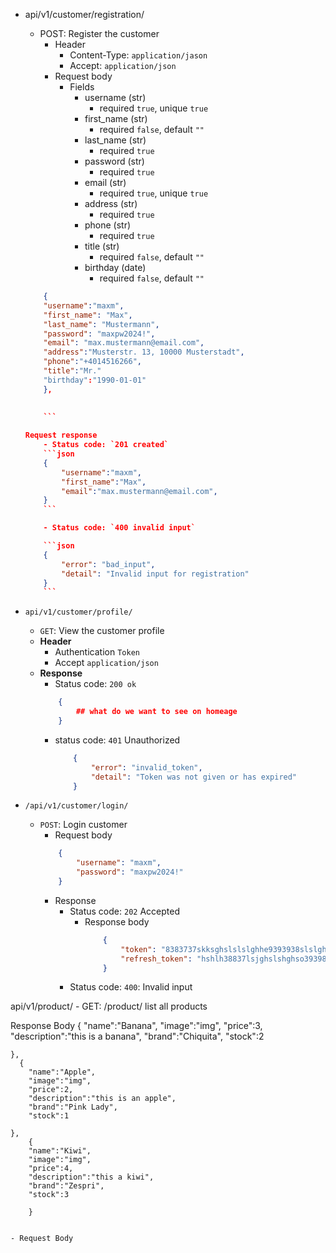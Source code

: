- api/v1/customer/registration/
    - POST: Register the customer
        - Header
            - Content-Type: `application/jason`
            - Accept: `application/json`
        - Request body
            - Fields
                - username (str)
                    - required `true`, unique `true`
                - first_name (str)
                    - required `false`, default `""`
                - last_name (str)
                    - required `true`
                - password (str)
                    - required `true`
                - email (str)
                    - required `true`, unique `true`
                - address (str)
                    - required `true`
                - phone (str)
                    - required `true`
                - title (str)
                    - required `false`, default `""`
                - birthday (date)
                    - required `false`, default `""`

    ```json
        {
        "username":"maxm",
        "first_name": "Max",
        "last_name": "Mustermann",
        "password": "maxpw2024!",
        "email": "max.mustermann@email.com",
        "address":"Musterstr. 13, 10000 Musterstadt",
        "phone":"+4014516266",
        "title":"Mr."
        "birthday":"1990-01-01"   
        },
     
        
        ```

    Request response
        - Status code: `201 created`
        ```json
        {
            "username":"maxm",
            "first_name":"Max",
            "email":"max.mustermann@email.com",
        }
        ```

        - Status code: `400 invalid input`

        ```json
        {
            "error": "bad_input",
            "detail": "Invalid input for registration"
        }
        ```

- `api/v1/customer/profile/`
    - `GET`: View the customer profile
    - **Header**
        - Authentication `Token`
        - Accept `application/json`
    - **Response**
        - Status code: `200 ok`
        ```json
            {
                ## what do we want to see on homeage
            }

        ```
        - status code: `401` Unauthorized
            ```json
                {
                    "error": "invalid_token",
                    "detail": "Token was not given or has expired"
                }

            ```

- `/api/v1/customer/login/`
    - `POST`: Login customer
        - Request body
        ```json
            {
                "username": "maxm",
                "password": "maxpw2024!"
            }
        ```
        - Response
            - Status code: `202` Accepted
                - Response body
                    ```json
                        {
                            "token": "8383737skksghslslslghhe9393938slslghhslls-3349wiskghhos339slghs",
                            "refresh_token": "hshlh38837lsjghslshghso39398sikgghslhglhi292irkjhgl;shldjtl9hgs"
                        }
                    ```
            - Status code: `400`: Invalid input     

api/v1/product/
    - GET: /product/ list all products

Response Body
    {
        "name":"Banana",
        "image":"img",
        "price":3,
        "description":"this is a banana",
        "brand":"Chiquita",
        "stock":2
        
    },
      {
        "name":"Apple",
        "image":"img",
        "price":2,
        "description":"this is an apple",
        "brand":"Pink Lady",
        "stock":1
        
    },
        {
        "name":"Kiwi",
        "image":"img",
        "price":4,
        "description":"this a kiwi",
        "brand":"Zespri",
        "stock":3
        
        }


    - Request Body